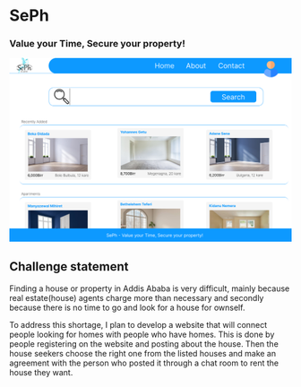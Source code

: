 # SePh
### Value your Time, Secure your property!
![landingpage](./images/landingpage.png)
## Challenge statement
Finding a house or property in Addis Ababa is very difficult, mainly because real estate(house) agents charge more than necessary and secondly because there is no time to go and look for a house for ownself.

To address this shortage, I plan to develop a website that will connect people looking for homes with people who have homes. This is done by people registering on the website and posting about the house. Then the house seekers choose the right one from the listed houses and make an agreement with the person who posted it through a chat room to rent the house they want.

